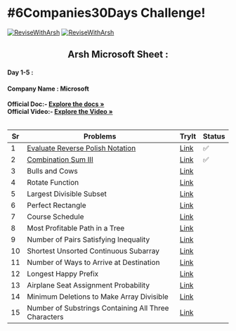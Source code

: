 # #6Companies30Days Challenge!

[![ReviseWithArsh](https://img.shields.io/badge/ReviseWithArsh-6Companies30Days-blue?style=for-the-badge&logo=github)](https://github.com/Vedang12d/6Companies30Days)
[![ReviseWithArsh](https://img.shields.io/badge/Language-C++-purple?style=for-the-badge&logo=C%2B%2B)](https://github.com/Vedang12d/6Companies30Days)

<b><h2 align="center">Arsh Microsoft Sheet :</h2></b>

#### Day 1-5 :
#### Company Name : Microsoft

<b>Official Doc:- </b> <a href="https://docs.google.com/document/d/1jkVKWPcOAE2Xjt7GFLV-M8N50HygZpWcO26REFa7dZM/edit?usp=sharing"><strong>Explore the docs »</strong></a><br/>
<b>Official Video:- </b> <a href="https://linktw.in/tYRJcv"><strong>Explore the Video »</strong></a><br/>
<br/>

Sr | Problems | TryIt | Status
----|---------------------------------------------------------------------------------------------------------------------------|-------------------------------------------------------------------------------------------------------------------------------------------|---------
1   | [Evaluate Reverse Polish Notation](./Microsoft/evaluate-reverse-polish-notation.md)                                                     | <a href="https://leetcode.com/problems/evaluate-reverse-polish-notation/">Link</a>                             | ✅
2   | [Combination Sum III](./Microsoft/combination-sum-iii.md)                                                     | <a href="https://leetcode.com/problems/combination-sum-iii/">Link</a>                             | ✅
3   | Bulls and Cows                                                     | <a href="https://leetcode.com/problems/bulls-and-cows/">Link</a>                             | 
4   | Rotate Function                                                     | <a href="https://leetcode.com/problems/rotate-function/">Link</a>                             | 
5   | Largest Divisible Subset                                                     | <a href="https://leetcode.com/problems/largest-divisible-subset/">Link</a>                             | 
6   | Perfect Rectangle                                                     | <a href="https://leetcode.com/problems/perfect-rectangle/">Link</a>                             | 
7   | Course Schedule                                                     | <a href="https://leetcode.com/problems/course-schedule/">Link</a>                             | 
8   | Most Profitable Path in a Tree                                                     | <a href="https://leetcode.com/problems/most-profitable-path-in-a-tree/">Link</a>                             | 
9   | Number of Pairs Satisfying Inequality                                                     | <a href="https://leetcode.com/problems/number-of-pairs-satisfying-inequality/">Link</a>                             | 
10   | Shortest Unsorted Continuous Subarray                                                     | <a href="https://leetcode.com/problems/shortest-unsorted-continuous-subarray/">Link</a>                             | 
11   | Number of Ways to Arrive at Destination                                                     | <a href="https://leetcode.com/problems/number-of-ways-to-arrive-at-destination/">Link</a>                             | 
12   | Longest Happy Prefix                                                     | <a href="https://leetcode.com/problems/longest-happy-prefix/">Link</a>                             | 
13   | Airplane Seat Assignment Probability                                                     | <a href="https://leetcode.com/problems/airplane-seat-assignment-probability/">Link</a>                             | 
14   | Minimum Deletions to Make Array Divisible                                                     | <a href="https://leetcode.com/problems/minimum-deletions-to-make-array-divisible/">Link</a>                             | 
15   | Number of Substrings Containing All Three Characters                                                     | <a href="https://leetcode.com/problems/number-of-substrings-containing-all-three-characters/">Link</a>                             | 

